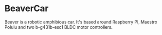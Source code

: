 # BeaverCar
Beaver is a robotic amphibious car. It's based around Raspberry PI, Maestro Polulu and two b-g431b-esc1 BLDC motor controllers.

